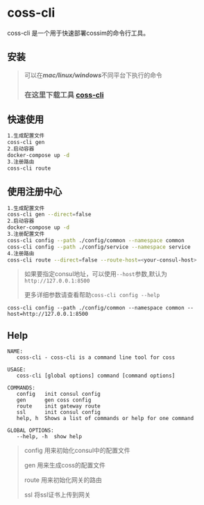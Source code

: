 # coss-cli

coss-cli 是一个用于快速部署cossim的命令行工具。

## 安装

>可以在***mac/linux/windows***不同平台下执行的命令
> 
> ### 在这里下载工具 [coss-cli](https://github.com/cossim/coss-cli/releases)


## 快速使用
```bash
1.生成配置文件
coss-cli gen
2.启动容器
docker-compose up -d
3.注册路由
coss-cli route
```

## 使用注册中心
```bash
1.生成配置文件
coss-cli gen --direct=false
2.启动容器
docker-compose up -d
3.注册配置文件
coss-cli config --path ./config/common --namespace common
coss-cli config --path ./config/service --namespace service
4.注册路由
coss-cli route --direct=false --route-host=<your-consul-host>
```
>如果要指定consul地址，可以使用`--host`参数,默认为`http://127.0.0.1:8500`
> 
> 更多详细参数请查看帮助`coss-cli config --help`
```
coss-cli config --path ./config/common --namespace common --host=http://127.0.0.1:8500
```

## Help
```
NAME:
   coss-cli - coss-cli is a command line tool for coss

USAGE:
   coss-cli [global options] command [command options] 

COMMANDS:
   config   init consul config 
   gen      gen coss config 
   route    init gateway route 
   ssl      init consul config 
   help, h  Shows a list of commands or help for one command

GLOBAL OPTIONS:
   --help, -h  show help

```
> config 用来初始化consul中的配置文件
> 
> gen 用来生成coss的配置文件
> 
> route 用来初始化网关的路由
> 
> ssl 将ssl证书上传到网关
